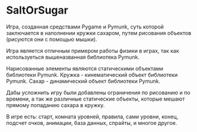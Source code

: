 # SaltOrSugar
Игра, созданная средствами Pygame и Pymunk, суть которой заключается в наполнении кружки сахаром, путем рисования объектов (рисуются они с помощью мышки).

Игра является отличным примером работы физики в играх, так как используеться вышеназванная библиотека Pymunk. 

Нарисованные элементы являются статическими объектами библиотеки Pymunk. Кружка - кинематический объект библиотеки Pymunk. Сахар - динамический объект библиотеки Pymunk.

Дабы усложнить игру были добавлены ограничения по рисованию и по времени, а так же различные статические объекты, которые мешают прямому попаданию сахара в кружку.

В игре есть: старт, комната уровней, правила, сами уровни, конец, подсчет очков, анимации, база данных, спрайты, и многое другое.
